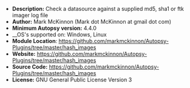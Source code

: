 - __Description:__ Check a datasource against a supplied md5, sha1 or ftk imager log file
- __Author:__ Mark McKinnon (Mark dot McKinnon at gmail dot com)
- __Minimum Autopsy version:__ 4.4.0
- __OS's supported on: Windows, Linux
- __Module Location__: https://github.com/markmckinnon/Autopsy-Plugins/tree/master/hash_images
- __Website:__ https://github.com/markmckinnon/Autopsy-Plugins/tree/master/hash_images
- __Source Code:__ https://github.com/markmckinnon/Autopsy-Plugins/tree/master/hash_images
- __License:__ GNU General Public License Version 3